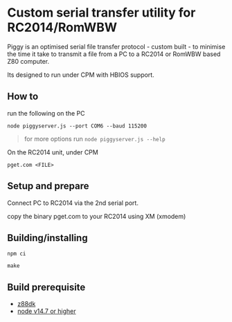 # Custom serial transfer utility for RC2014/RomWBW

Piggy is an optimised serial file transfer protocol - custom built - to minimise the time it take to
transmit a file from a PC to a RC2014 or RomWBW based Z80 computer.

Its designed to run under CPM with HBIOS support.

## How to

run the following on the PC

`node piggyserver.js --port COM6 --baud 115200`

> for more options run `node piggyserver.js --help`

On the RC2014 unit, under CPM

`pget.com <FILE>`

## Setup and prepare

Connect PC to RC2014 via the 2nd serial port.

copy the binary pget.com to your RC2014 using XM (xmodem)

## Building/installing

`npm ci`

`make`

## Build prerequisite

* [z88dk](https://github.com/z88dk/z88dk)
* [node v14.7 or higher](https://nodejs.org/)
